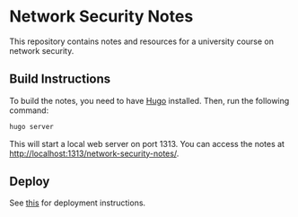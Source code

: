 # Network Security Notes

This repository contains notes and resources for a university course on network security.

## Build Instructions

To build the notes, you need to have [Hugo](https://gohugo.io/) installed. Then, run the following command:

```bash
hugo server
```

This will start a local web server on port 1313. You can access the notes at <http://localhost:1313/network-security-notes/>.

## Deploy

See [this](https://gohugo.io/host-and-deploy/host-on-github-pages/) for deployment instructions.